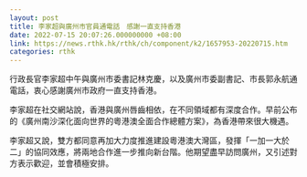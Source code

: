 ```yaml
---
layout: post
title: 李家超與廣州市官員通電話　感謝一直支持香港
date: 2022-07-15 20:07:26.000000000 +08:00
link: https://news.rthk.hk/rthk/ch/component/k2/1657953-20220715.htm
categories: rthk
---
```


行政長官李家超中午與廣州市委書記林克慶，以及廣州市委副書記、市長郭永航通電話，衷心感謝廣州市政府一直支持香港。

李家超在社交網站說，香港與廣州唇齒相依，在不同領域都有深度合作。早前公布的《廣州南沙深化面向世界的粵港澳全面合作總體方案》，為香港帶來很大機遇。

李家超又說，雙方都同意再加大力度推進建設粵港澳大灣區，發揮「一加一大於二」的協同效應，將兩地合作進一步推向新台階。他期望盡早訪問廣州，又引述對方表示歡迎，並會積極安排。
